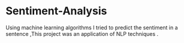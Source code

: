 # Sentiment-Analysis 
Using machine learning algorithms I tried to predict the sentiment in a sentence ,This project was an application of NLP techniques .
